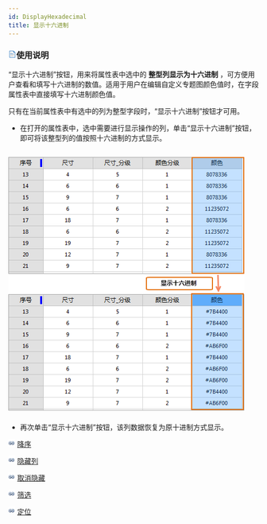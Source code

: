 ```yaml
---
id: DisplayHexadecimal
title: 显示十六进制
---
```

### ![](../../img/read.gif)使用说明

“显示十六进制”按钮，用来将属性表中选中的 **整型列显示为十六进制**
，可方便用户查看和填写十六进制的数值。适用于用户在编辑自定义专题图颜色值时，在字段属性表中直接填写十六进制颜色值。

只有在当前属性表中有选中的列为整型字段时，“显示十六进制”按钮才可用。

  * 在打开的属性表中，选中需要进行显示操作的列，单击“显示十六进制”按钮，即可将该整型列的值按照十六进制的方式显示。  
  
![](img/DisplayHexadecimal.png)  
---  
  * 再次单击“显示十六进制”按钮，该列数据恢复为原十进制方式显示。

![](../../img/smalltitle.png) [降序](SortOrderDescendingButton.html)

![](../../img/smalltitle.png) [隐藏列](HideButton.html)

![](../../img/smalltitle.png) [取消隐藏](CancelHideButton.html)

![](../../img/smalltitle.png) [筛选](FilterButton.html)

![](../../img/smalltitle.png) [定位](GoToButton.html)

